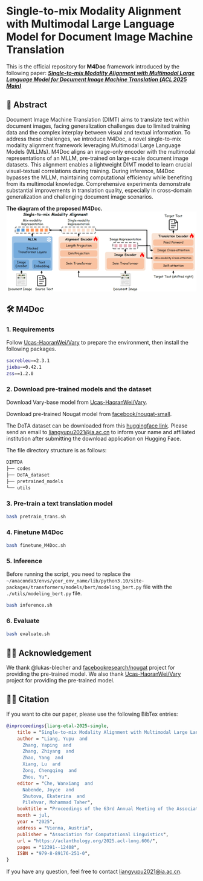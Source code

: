 # Single-to-mix Modality Alignment with Multimodal Large Language Model for Document Image Machine Translation

This is the official repository for **M4Doc** framework introduced by the following paper: [***Single-to-mix Modality Alignment with Multimodal Large Language Model for Document Image Machine Translation (ACL 2025 Main)***](https://aclanthology.org/2025.acl-long.606/)

## 📜 Abstract
Document Image Machine Translation (DIMT) aims to translate text within document images, facing generalization challenges due to limited training data and the complex interplay between visual and textual information.
To address these challenges, we introduce M4Doc, a novel single-to-mix modality alignment framework leveraging Multimodal Large Language Models (MLLMs).
M4Doc aligns an image-only encoder with the multimodal representations of an MLLM, pre-trained on large-scale document image datasets.
This alignment enables a lightweight DIMT model to learn crucial visual-textual correlations during training.
During inference, M4Doc bypasses the MLLM, maintaining computational efficiency while benefiting from its multimodal knowledge.
Comprehensive experiments demonstrate substantial improvements in translation quality, especially in cross-domain generalization and challenging document image scenarios.

**The diagram of the proposed M4Doc.**
![](images/fig_model.png)

## 🛠️ M4Doc
### 1. Requirements
Follow [Ucas-HaoranWei/Vary](https://github.com/Ucas-HaoranWei/Vary) to prepare the environment, then install the following packages.
```bash
sacrebleu==2.3.1
jieba==0.42.1
zss==1.2.0
```

### 2. Download pre-trained models and the dataset
Download Vary-base model from [Ucas-HaoranWei/Vary](https://github.com/Ucas-HaoranWei/Vary).

Download pre-trained Nougat model from [facebook/nougat-small](https://huggingface.co/facebook/nougat-small).

The DoTA dataset can be downloaded from this [huggingface link](https://huggingface.co/datasets/liangyupu/DoTA_dataset).
Please send an email to [liangyupu2021@ia.ac.cn](mailto:liangyupu2021@ia.ac.cn) to inform your name and affiliated institution after submitting the download application on Hugging Face.

The file directory structure is as follows:
```bash
DIMTDA
├── codes
├── DoTA_dataset
├── pretrained_models
└── utils
```

### 3. Pre-train a text translation model
```bash
bash pretrain_trans.sh
```

### 4. Finetune M4Doc
```bash
bash finetune_M4Doc.sh
```

### 5. Inference
Before running the script, you need to replace the `~/anaconda3/envs/your_env_name/lib/python3.10/site-packages/transformers/models/bert/modeling_bert.py` file with the `./utils/modeling_bert.py` file.
```bash
bash inference.sh
```

### 6. Evaluate
```bash
bash evaluate.sh
```

## 🙏🏻 Acknowledgement
We thank @lukas-blecher and [facebookresearch/nougat](https://github.com/facebookresearch/nougat) project for providing the pre-trained model.
We also thank [Ucas-HaoranWei/Vary](https://github.com/Ucas-HaoranWei/Vary) project for providing the pre-trained model.

## ✍🏻 Citation
If you want to cite our paper, please use the following BibTex entries:
```BibTex
@inproceedings{liang-etal-2025-single,
    title = "Single-to-mix Modality Alignment with Multimodal Large Language Model for Document Image Machine Translation",
    author = "Liang, Yupu  and
      Zhang, Yaping  and
      Zhang, Zhiyang  and
      Zhao, Yang  and
      Xiang, Lu  and
      Zong, Chengqing  and
      Zhou, Yu",
    editor = "Che, Wanxiang  and
      Nabende, Joyce  and
      Shutova, Ekaterina  and
      Pilehvar, Mohammad Taher",
    booktitle = "Proceedings of the 63rd Annual Meeting of the Association for Computational Linguistics (Volume 1: Long Papers)",
    month = jul,
    year = "2025",
    address = "Vienna, Austria",
    publisher = "Association for Computational Linguistics",
    url = "https://aclanthology.org/2025.acl-long.606/",
    pages = "12391--12408",
    ISBN = "979-8-89176-251-0",
}
```

If you have any question, feel free to contact [liangyupu2021@ia.ac.cn](mailto:liangyupu2021@ia.ac.cn).
